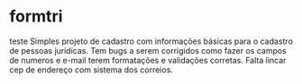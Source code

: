 # formtri
teste
Simples projeto de cadastro com informações básicas para o cadastro de pessoas juridicas. 
Tem bugs a serem corrigidos como fazer os campos de numeros e e-mail terem formatações e validações corretas.
Falta lincar cep de endereço com sistema dos correios. 
